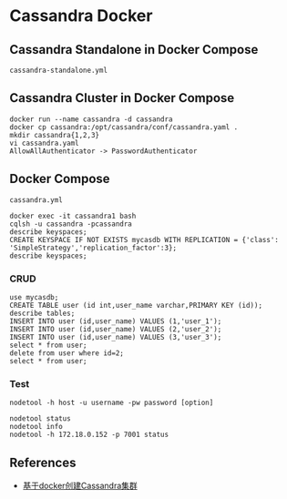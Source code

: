 # Cassandra Docker

## Cassandra Standalone in Docker Compose
`cassandra-standalone.yml`

## Cassandra Cluster in Docker Compose
```
docker run --name cassandra -d cassandra
docker cp cassandra:/opt/cassandra/conf/cassandra.yaml .
mkdir cassandra{1,2,3}
vi cassandra.yaml
AllowAllAuthenticator -> PasswordAuthenticator
```

## Docker Compose
`cassandra.yml`

```
docker exec -it cassandra1 bash
cqlsh -u cassandra -pcassandra
describe keyspaces;
CREATE KEYSPACE IF NOT EXISTS mycasdb WITH REPLICATION = {'class': 'SimpleStrategy','replication_factor':3};
describe keyspaces;
```

### CRUD
```
use mycasdb;
CREATE TABLE user (id int,user_name varchar,PRIMARY KEY (id));
describe tables;
INSERT INTO user (id,user_name) VALUES (1,'user_1');
INSERT INTO user (id,user_name) VALUES (2,'user_2');
INSERT INTO user (id,user_name) VALUES (3,'user_3');
select * from user;
delete from user where id=2;
select * from user;
```

### Test
`nodetool -h host -u username -pw password [option]`
```
nodetool status
nodetool info
nodetool -h 172.18.0.152 -p 7001 status
```

## References
- [基于docker创建Cassandra集群](https://www.cnblogs.com/xiao987334176/p/13219163.html)